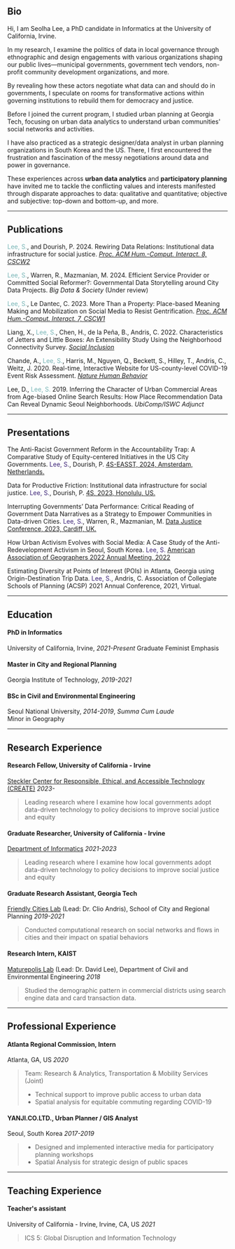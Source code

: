 ## Bio

Hi, I am Seolha Lee, a PhD candidate in Informatics at the University of California, Irvine.   

In my research, I examine the politics of data in local governance through ethnographic and design engagements with various organizations shaping our public lives—municipal governments, government tech vendors, non-profit community development organizations, and more. 

By revealing how these actors negotiate what data can and should do in governments, I speculate on rooms for transformative actions within governing institutions to rebuild them for democracy and justice. 

<!-- **I look at **data-driven decision-support systems and knowledge infrastructure in urban governance**. In the realm of wicked data, where big data analytics and community mapping happen at the same time, how can we represent the voices of different social groups truthfully and equally through data? What kinds of negotiations and compromises happen in the data-driven decision-making processes? 

Leveraging mixed methods, I pursue ways to make the decision-making processes more _democratic and just_, by **designing information systems** for collaborative sense-making and community-centered data science.-->

Before I joined the current program, I studied urban planning at Georgia Tech, focusing on urban data analytics to understand urban communities' social networks and activities. 

I have also practiced as a strategic designer/data analyst in urban planning organizations in South Korea and the US. There, I first encountered the frustration and fascination of the messy negotiations around data and power in governance. 

These experiences across **urban data analytics** and **participatory planning** have invited me to tackle the conflicting values and interests manifested through disparate approaches to data: qualitative and quantitative; objective and subjective: top-down and bottom-up, and more.   

---

## Publications 

<span style="color:#77B5B6">Lee, S.</span>, and Dourish, P. 2024. Rewiring Data Relations: Institutional data infrastructure for social justice. *[Proc. ACM Hum.-Comput. Interact. 8, CSCW2](https://dl.acm.org/doi/10.1145/3686959)* 

<span style="color:#77B5B6">Lee, S.</span>, Warren, R., Mazmanian, M. 2024. Efficient Service Provider or Committed Social Reformer?: Governmental Data Storytelling around City Data Projects. *Big Data & Society* (Under review) 

<span style="color:#77B5B6">Lee, S.</span>, Le Dantec, C. 2023. More Than a Property: Place-based Meaning Making and Mobilization on Social Media to Resist Gentrification. *[Proc. ACM Hum.-Comput. Interact. 7, CSCW1](/pdf/V7cscw075-lee.pdf)*

Liang, X., <span style="color:#77B5B6">Lee, S.</span>, Chen, H., de la Peña, B., Andris, C. 2022. Characteristics of Jetters and Little Boxes: An Extensibility Study Using the Neighborhood Connectivity Survey. *[Social Inclusion](https://www.cogitatiopress.com/socialinclusion/article/view/5366)*

Chande, A., <span style="color:#77B5B6">Lee, S.</span>, Harris, M., Nguyen, Q., Beckett, S., Hilley, T., Andris, C., Weitz, J. 2020. Real-time, Interactive Website for US-county-level COVID-19 Event Risk Assessment. *[Nature Human Behavior](https://www.nature.com/articles/s41562-020-01000-9.epdf?sharing_token=N76iQiJi4MMfZlgL5CzCmtRgN0jAjWel9jnR3ZoTv0MxoMi5KsUayERBHA5eSMONUMN2Q6hJuJwlPGsZt-vBiiTQs7sU1kIpVKm93HyoihgBoBkEvityJyAIQvURfffqrG5TWZSQjM5tYqbOJq9hlmo1Qp5wJ1QsxhnVMRp60AU%3D)*

Lee, D., <span style="color:#77B5B6">Lee, S.</span> 2019. Inferring the Character of Urban Commercial Areas from Age-biased Online Search Results: How Place Recommendation Data Can Reveal Dynamic Seoul Neighborhoods. *UbiComp/ISWC Adjunct*



---

## Presentations

The Anti-Racist Government Reform in the Accountability Trap: A Comparative Study of Equity-centered Initiatives in the US City Governments. 
<span style="color:#3d2478">Lee, S.</span>, Dourish, P. [4S-EASST, 2024, Amsterdam, Netherlands.](https://www.easst4s2024.net/) 

Data for Productive Friction: Institutional data infrastructure for social justice.
<span style="color:#3d2478">Lee, S.</span>, Dourish, P. [4S, 2023, Honolulu, US.](https://4sonline.org/4s_2023_honolulu.php) 

Interrupting Governments’ Data Performance: Critical Reading of Government Data Narratives as a Strategy to Empower Communities in Data-driven Cities.
<span style="color:#3d2478">Lee, S.</span>, Warren, R., Mazmanian, M. [Data Justice Conference, 2023, Cardiff, UK.](https://datajusticelab.org/data-justice-2023-conference-programme/)

How Urban Activism Evolves with Social Media: A Case Study of the Anti-Redevelopment Activism in Seoul, South Korea.
<span style="color:#3d2478">Lee, S.</span>
[American Association of Geographers 2022 Annual Meeting, 2022](https://aag-annualmeeting.secure-platform.com/a/gallery/rounds/27/details/13592)

Estimating Diversity at Points of Interest (POIs) in Atlanta, Georgia using Origin-Destination Trip Data. <span style="color:#3d2478">Lee, S.</span>, Andris, C. Association of Collegiate Schools of Planning (ACSP) 2021 Annual Conference, 2021, Virtual. 

<!-- **Characteristics of Individuals with Global, Local or Glocal Connectivity Patterns** 
Liang, X., <span style="color:#3d2478">Lee, S.</span>, Andris, C., Chen, H., and De La Pena, B.  
North American Meetings of the Regional Science Association International, November, 2020     -->


---

## Education

#### PhD in Informatics 
University of California, Irvine, _2021-Present_
Graduate Feminist Emphasis
#### Master in City and Regional Planning
Georgia Institute of Technology, _2019-2021_   
#### BSc in Civil and Environmental Engineering
Seoul National University, _2014-2019_, _Summa Cum Laude_  
Minor in Geography


---

## Research Experience

####  Research Fellow, University of California - Irvine  
[Steckler Center for Responsible, Ethical, and Accessible Technology (CREATE)](https://create.ics.uci.edu/) _2023-_   
> Leading research where I examine how local governments adopt data-driven technology to policy decisions to improve social justice and equity

####  Graduate Researcher, University of California - Irvine  
[Department of Informatics](https://www.informatics.uci.edu/grad/phd-informatics/) _2021-2023_   
> Leading research where I examine how local governments adopt data-driven technology to policy decisions to improve social justice and equity  

####  Graduate Research Assistant, Georgia Tech  
[Friendly Cities Lab](http://friendlycities.gatech.edu/) (Lead: Dr. Clio Andris), School of City and Regional Planning _2019-2021_   
> Conducted computational research on social networks and flows in cities and their impact on spatial behaviors  

#### Research Intern, KAIST
[Maturepolis Lab](https://maturepolis.com/) (Lead: Dr. David Lee), Department of Civil and Environmental Engineering _2018_ 
> Studied the demographic pattern in commercial districts using search engine data and card transaction data. 

---

## Professional Experience 

<!-- **#### San Francisco Planning Department, Intern
San Francisco, CA, US _2022_
> Team: Community Equity Division 
> - Developed a prototype of San Francisco Neighborhood Profiles (interactive dashboard)
> - Led the project managing inter-departmental communication and design processes --> 

#### Atlanta Regional Commission, Intern
Atlanta, GA, US _2020_
> Team: Research & Analytics, Transportation & Mobility Services (Joint)
> - Technical support to improve public access to urban data
> - Spatial analysis for equitable commuting regarding COVID-19  

#### YANJI.CO.LTD., Urban Planner / GIS Analyst
Seoul, South Korea _2017-2019_
> - Designed and implemented interactive media for participatory planning workshops   
> - Spatial Analysis for strategic design of public spaces  

---

## Teaching Experience 

#### Teacher's assistant
University of California - Irvine, Irvine, CA, US _2021_
> ICS 5: Global Disruption and Information Technology 

